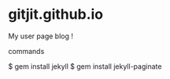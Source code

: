 # gitjit.github.io
My user page blog !

commands

$ gem install jekyll
$ gem install jekyll-paginate
